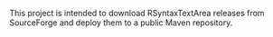 This project is intended to download RSyntaxTextArea releases from SourceForge
and deploy them to a public Maven repository.
